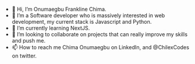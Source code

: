 - 👋 Hi, I’m Onumaegbu Frankline Chima.
- 👀 I’m a Software developer who is massively interested in web development, my current stack is Javascript and Python.
- 🌱 I’m currently learning NextJS.
- 💞️ I’m looking to collaborate on projects that can really improve my skills and push me.
- 📫 How to reach me Chima Onumaegbu on LinkedIn, and @ChilexCodes on twitter.

<!---
Chilex23/Chilex23 is a ✨ special ✨ repository because its `README.md` (this file) appears on your GitHub profile.
You can click the Preview link to take a look at your changes.
--->
